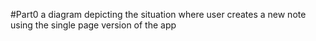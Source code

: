 #Part0
  a diagram depicting the situation where user creates a new note using the single page version of the app
